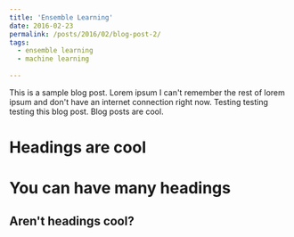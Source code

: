 ```yaml
---
title: 'Ensemble Learning'
date: 2016-02-23
permalink: /posts/2016/02/blog-post-2/
tags:
  - ensemble learning
  - machine learning
  
---
```


This is a sample blog post. Lorem ipsum I can't remember the rest of lorem ipsum and don't have an internet connection right now. Testing testing testing this blog post. Blog posts are cool.

Headings are cool
======

You can have many headings
======

Aren't headings cool?
------
